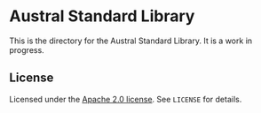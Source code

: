 # Austral Standard Library

This is the directory for the Austral Standard Library. It is a work in progress.

## License

Licensed under the [Apache 2.0 license][apache]. See `LICENSE` for details.

[apache]: https://www.apache.org/licenses/LICENSE-2.0